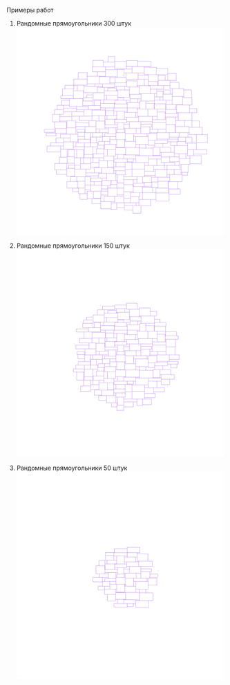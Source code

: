 ﻿Примеры работ

1. Рандомные прямоугольники 300 штук
![First](Images/RandomRectangles300.png)


2. Рандомные прямоугольники 150 штук
![First](Images/RandomRectangles150.png)


3. Рандомные прямоугольники 50 штук
![First](Images/RandomRectangles50.png)
